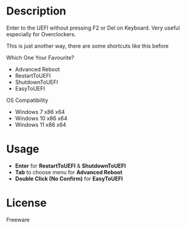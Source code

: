 # Description

Enter to the UEFI without pressing F2 or Del on Keyboard. Very useful especially for Overclockers.

This is just another way, there are some shortcuts like this before

Which One Your Favourite?
- Advanced Reboot
- RestartToUEFI
- ShutdownToUEFI
- EasyToUEFI

OS Compatibility

- Windows 7 x86 x64
- Windows 10 x86 x64
- Windows 11 x86 x64

# Usage

- __Enter__ for __RestartToUEFI__ & __ShutdownToUEFI__
- __Tab__ to choose menu for __Advanced Reboot__
- __Double Click (No Confirm)__ for __EasyToUEFI__

# License
Freeware
